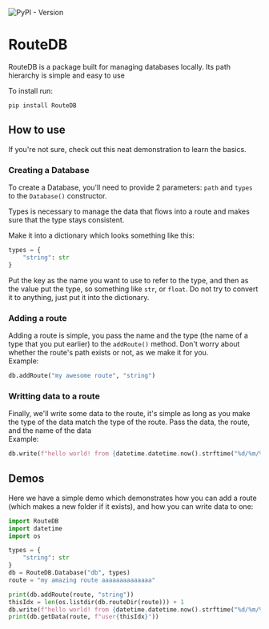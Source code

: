 ![PyPI - Version](https://img.shields.io/pypi/v/RouteDB)

# RouteDB
RouteDB is a package built for managing databases locally. Its path hierarchy is simple and easy to use

To install run:
```
pip install RouteDB
```

## How to use
If you're not sure, check out this neat demonstration to learn the basics.

### Creating a Database
To create a Database, you'll need to provide 2 parameters: `path` and `types` to the `Database()` constructor.

Types is necessary to manage the data that flows into a route and makes sure that the type stays consistent.

Make it into a dictionary which looks something like this:
```python
types = {
    "string": str
}
```
Put the key as the name you want to use to refer to the type, and then as the value put the type, so something like `str`, or `float`. Do not try to convert it to anything, just put it into the dictionary.

### Adding a route
Adding a route is simple, you pass the name and the type (the name of a type that you put earlier) to the `addRoute()` method. Don't worry about whether the route's path exists or not, as we make it for you.  
Example:
```python
db.addRoute("my awesome route", "string")
```

### Writting data to a route
Finally, we'll write some data to the route, it's simple as long as you make the type of the data match the type of the route. Pass the data, the route, and the name of the data  
Example:
```python
db.write(f"hello world! from {datetime.datetime.now().strftime("%d/%m/%Y, %H:%M:%S")} :D", "my awesome route", f"user1")
```

## Demos
Here we have a simple demo which demonstrates how you can add a route (which makes a new folder if it exists), and how you can write data to one:
```python
import RouteDB
import datetime
import os

types = {
    "string": str
}
db = RouteDB.Database("db", types)
route = "my amazing route aaaaaaaaaaaaaa"

print(db.addRoute(route, "string"))
thisIdx = len(os.listdir(db.routeDir(route))) + 1
db.write(f"hello world! from {datetime.datetime.now().strftime("%d/%m/%Y, %H:%M:%S")} :D", route, f"user{thisIdx}")
print(db.getData(route, f"user{thisIdx}"))
```